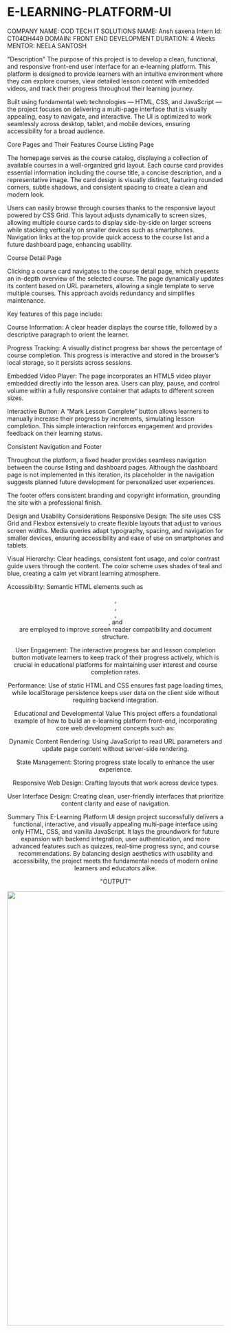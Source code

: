 # E-LEARNING-PLATFORM-UI

COMPANY NAME: COD TECH IT SOLUTIONS 
NAME: Ansh saxena
Intern Id: CT04DH449 
DOMAIN: FRONT END DEVELOPMENT 
DURATION: 4 Weeks 
MENTOR: NEELA SANTOSH

"Description"
The purpose of this project is to develop a clean, functional, and responsive front-end user interface for an e-learning platform. This platform is designed to provide learners with an intuitive environment where they can explore courses, view detailed lesson content with embedded videos, and track their progress throughout their learning journey.

Built using fundamental web technologies — HTML, CSS, and JavaScript — the project focuses on delivering a multi-page interface that is visually appealing, easy to navigate, and interactive. The UI is optimized to work seamlessly across desktop, tablet, and mobile devices, ensuring accessibility for a broad audience.

Core Pages and Their Features
Course Listing Page

The homepage serves as the course catalog, displaying a collection of available courses in a well-organized grid layout. Each course card provides essential information including the course title, a concise description, and a representative image. The card design is visually distinct, featuring rounded corners, subtle shadows, and consistent spacing to create a clean and modern look.

Users can easily browse through courses thanks to the responsive layout powered by CSS Grid. This layout adjusts dynamically to screen sizes, allowing multiple course cards to display side-by-side on larger screens while stacking vertically on smaller devices such as smartphones. Navigation links at the top provide quick access to the course list and a future dashboard page, enhancing usability.

Course Detail Page

Clicking a course card navigates to the course detail page, which presents an in-depth overview of the selected course. The page dynamically updates its content based on URL parameters, allowing a single template to serve multiple courses. This approach avoids redundancy and simplifies maintenance.

Key features of this page include:

Course Information: A clear header displays the course title, followed by a descriptive paragraph to orient the learner.

Progress Tracking: A visually distinct progress bar shows the percentage of course completion. This progress is interactive and stored in the browser’s local storage, so it persists across sessions.

Embedded Video Player: The page incorporates an HTML5 video player embedded directly into the lesson area. Users can play, pause, and control volume within a fully responsive container that adapts to different screen sizes.

Interactive Button: A “Mark Lesson Complete” button allows learners to manually increase their progress by increments, simulating lesson completion. This simple interaction reinforces engagement and provides feedback on their learning status.

Consistent Navigation and Footer

Throughout the platform, a fixed header provides seamless navigation between the course listing and dashboard pages. Although the dashboard page is not implemented in this iteration, its placeholder in the navigation suggests planned future development for personalized user experiences.

The footer offers consistent branding and copyright information, grounding the site with a professional finish.

Design and Usability Considerations
Responsive Design: The site uses CSS Grid and Flexbox extensively to create flexible layouts that adjust to various screen widths. Media queries adapt typography, spacing, and navigation for smaller devices, ensuring accessibility and ease of use on smartphones and tablets.

Visual Hierarchy: Clear headings, consistent font usage, and color contrast guide users through the content. The color scheme uses shades of teal and blue, creating a calm yet vibrant learning atmosphere.

Accessibility: Semantic HTML elements such as <header>, <nav>, <main>, <section>, and <footer> are employed to improve screen reader compatibility and document structure.

User Engagement: The interactive progress bar and lesson completion button motivate learners to keep track of their progress actively, which is crucial in educational platforms for maintaining user interest and course completion rates.

Performance: Use of static HTML and CSS ensures fast page loading times, while localStorage persistence keeps user data on the client side without requiring backend integration.

Educational and Developmental Value
This project offers a foundational example of how to build an e-learning platform front-end, incorporating core web development concepts such as:

Dynamic Content Rendering: Using JavaScript to read URL parameters and update page content without server-side rendering.

State Management: Storing progress state locally to enhance the user experience.

Responsive Web Design: Crafting layouts that work across device types.

User Interface Design: Creating clean, user-friendly interfaces that prioritize content clarity and ease of navigation.

Summary
This E-Learning Platform UI design project successfully delivers a functional, interactive, and visually appealing multi-page interface using only HTML, CSS, and vanilla JavaScript. It lays the groundwork for future expansion with backend integration, user authentication, and more advanced features such as quizzes, real-time progress sync, and course recommendations. By balancing design aesthetics with usability and accessibility, the project meets the fundamental needs of modern online learners and educators alike.





"OUTPUT"



<img width="1920" height="1008" alt="Image" src="https://github.com/user-attachments/assets/8fdf747e-5dbd-4f4e-a021-cd644b9866c6" />
